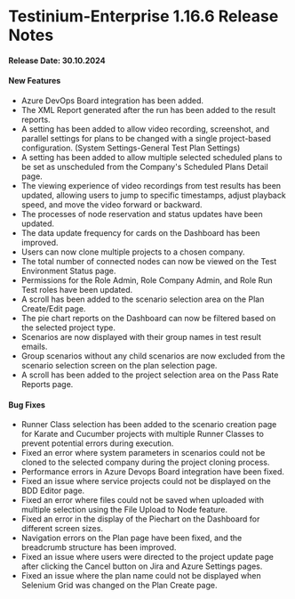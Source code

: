 # Testinium-Enterprise 1.16.6 Release Notes

#### Release Date: 30.10.2024

#### New Features

* Azure DevOps Board integration has been added.
* The XML Report generated after the run has been added to the result reports.
* A setting has been added to allow video recording, screenshot, and parallel settings for plans to be changed with a single project-based configuration. (System Settings-General Test Plan Settings)
* A setting has been added to allow multiple selected scheduled plans to be set as unscheduled from the Company's Scheduled Plans Detail page.
* The viewing experience of video recordings from test results has been updated, allowing users to jump to specific timestamps, adjust playback speed, and move the video forward or backward.
* The processes of node reservation and status updates have been updated.
* The data update frequency for cards on the Dashboard has been improved.
* Users can now clone multiple projects to a chosen company.
* The total number of connected nodes can now be viewed on the Test Environment Status page.
* Permissions for the Role Admin, Role Company Admin, and Role Run Test roles have been updated.
* A scroll has been added to the scenario selection area on the Plan Create/Edit page.
* The pie chart reports on the Dashboard can now be filtered based on the selected project type.
* Scenarios are now displayed with their group names in test result emails.
* Group scenarios without any child scenarios are now excluded from the scenario selection screen on the plan selection page.
* A scroll has been added to the project selection area on the Pass Rate Reports page.

#### Bug Fixes

* Runner Class selection has been added to the scenario creation page for Karate and Cucumber projects with multiple Runner Classes to prevent potential errors during execution.
* Fixed an error where system parameters in scenarios could not be cloned to the selected company during the project cloning process.
* Performance errors in Azure Devops Board integration have been fixed.
* Fixed an issue where service projects could not be displayed on the BDD Editor page.
* Fixed an error where files could not be saved when uploaded with multiple selection using the File Upload to Node feature.
* Fixed an error in the display of the Piechart on the Dashboard for different screen sizes.
* Navigation errors on the Plan page have been fixed, and the breadcrumb structure has been improved.
* Fixed an issue where users were directed to the project update page after clicking the Cancel button on Jira and Azure Settings pages.
* Fixed an issue where the plan name could not be displayed when Selenium Grid was changed on the Plan Create page.
